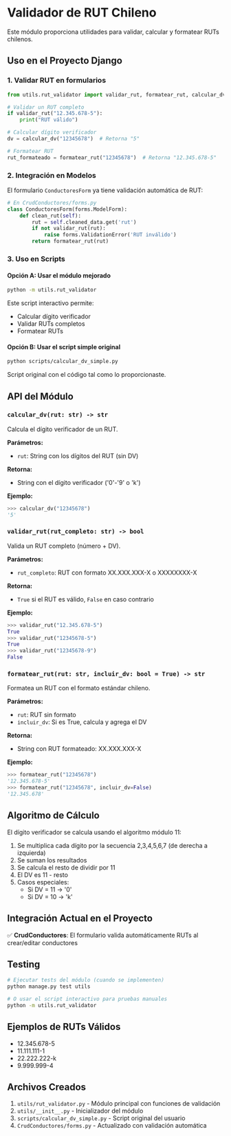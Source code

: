 # Validador de RUT Chileno

Este módulo proporciona utilidades para validar, calcular y formatear RUTs chilenos.

## Uso en el Proyecto Django

### 1. Validar RUT en formularios

```python
from utils.rut_validator import validar_rut, formatear_rut, calcular_dv

# Validar un RUT completo
if validar_rut("12.345.678-5"):
    print("RUT válido")

# Calcular dígito verificador
dv = calcular_dv("12345678")  # Retorna "5"

# Formatear RUT
rut_formateado = formatear_rut("12345678")  # Retorna "12.345.678-5"
```

### 2. Integración en Modelos

El formulario `ConductoresForm` ya tiene validación automática de RUT:

```python
# En CrudConductores/forms.py
class ConductoresForm(forms.ModelForm):
    def clean_rut(self):
        rut = self.cleaned_data.get('rut')
        if not validar_rut(rut):
            raise forms.ValidationError('RUT inválido')
        return formatear_rut(rut)
```

### 3. Uso en Scripts

#### Opción A: Usar el módulo mejorado

```bash
python -m utils.rut_validator
```

Este script interactivo permite:
- Calcular dígito verificador
- Validar RUTs completos
- Formatear RUTs

#### Opción B: Usar el script simple original

```bash
python scripts/calcular_dv_simple.py
```

Script original con el código tal como lo proporcionaste.

## API del Módulo

### `calcular_dv(rut: str) -> str`

Calcula el dígito verificador de un RUT.

**Parámetros:**
- `rut`: String con los dígitos del RUT (sin DV)

**Retorna:**
- String con el dígito verificador ('0'-'9' o 'k')

**Ejemplo:**
```python
>>> calcular_dv("12345678")
'5'
```

### `validar_rut(rut_completo: str) -> bool`

Valida un RUT completo (número + DV).

**Parámetros:**
- `rut_completo`: RUT con formato XX.XXX.XXX-X o XXXXXXXX-X

**Retorna:**
- `True` si el RUT es válido, `False` en caso contrario

**Ejemplo:**
```python
>>> validar_rut("12.345.678-5")
True
>>> validar_rut("12345678-5")
True
>>> validar_rut("12345678-9")
False
```

### `formatear_rut(rut: str, incluir_dv: bool = True) -> str`

Formatea un RUT con el formato estándar chileno.

**Parámetros:**
- `rut`: RUT sin formato
- `incluir_dv`: Si es True, calcula y agrega el DV

**Retorna:**
- String con RUT formateado: XX.XXX.XXX-X

**Ejemplo:**
```python
>>> formatear_rut("12345678")
'12.345.678-5'
>>> formatear_rut("12345678", incluir_dv=False)
'12.345.678'
```

## Algoritmo de Cálculo

El dígito verificador se calcula usando el algoritmo módulo 11:

1. Se multiplica cada dígito por la secuencia 2,3,4,5,6,7 (de derecha a izquierda)
2. Se suman los resultados
3. Se calcula el resto de dividir por 11
4. El DV es 11 - resto
5. Casos especiales:
   - Si DV = 11 → '0'
   - Si DV = 10 → 'k'

## Integración Actual en el Proyecto

✅ **CrudConductores**: El formulario valida automáticamente RUTs al crear/editar conductores

## Testing

```bash
# Ejecutar tests del módulo (cuando se implementen)
python manage.py test utils

# O usar el script interactivo para pruebas manuales
python -m utils.rut_validator
```

## Ejemplos de RUTs Válidos

- 12.345.678-5
- 11.111.111-1
- 22.222.222-k
- 9.999.999-4

## Archivos Creados

1. `utils/rut_validator.py` - Módulo principal con funciones de validación
2. `utils/__init__.py` - Inicializador del módulo
3. `scripts/calcular_dv_simple.py` - Script original del usuario
4. `CrudConductores/forms.py` - Actualizado con validación automática
